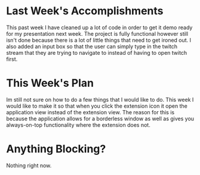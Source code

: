 # Last Week's Accomplishments

This past week I have cleaned up a lot of code in order to get it demo ready for my presentation next week. The project is fully functional however still isn't done because there is a lot of little things that need to get ironed out. I also added an input box so that the user can simply type in the twitch stream that they are trying to navigate to instead of having to open twitch first.

# This Week's Plan

Im still not sure on how to do a few things that I would like to do. This week I would like to make it so that when you click the extension icon it open the application view instead of the extension view. The reason for this is because the application allows for a borderless window as well as gives you always-on-top functionality where the extension does not.

# Anything Blocking?

Nothing right now.
